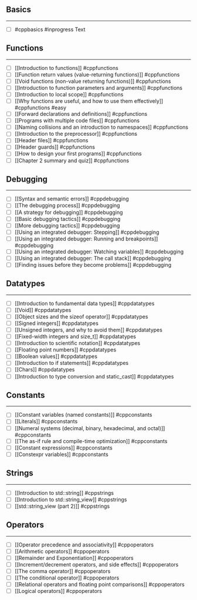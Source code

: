 ## Basics
___

- [ ] #cppbasics #inprogress Text

## Functions 
____
- [ ] [[Introduction to functions]] #cppfunctions
- [ ] [[Function return values (value-returning functions)]] #cppfunctions
- [ ] [[Void functions (non-value returning functions)]] #cppfunctions
- [ ] [[Introduction to function parameters and arguments]] #cppfunctions
- [ ] [[Introduction to local scope]] #cppfunctions
- [ ] [[Why functions are useful, and how to use them effectively]] #cppfunctions #easy
- [ ] [[Forward declarations and definitions]] #cppfunctions
- [ ] [[Programs with multiple code files]] #cppfunctions
- [ ] [[Naming collisions and an introduction to namespaces]] #cppfunctions
- [ ] [[Introduction to the preprocessor]] #cppfunctions
- [ ] [[Header files]] #cppfunctions
- [ ] [[Header guards]] #cppfunctions
- [ ] [[How to design your first programs]] #cppfunctions
- [ ] [[Chapter 2 summary and quiz]] #cppfunctions

## Debugging 
___
- [ ] [[Syntax and semantic errors]] #cppdebugging
- [ ] [[The debugging process]] #cppdebugging
- [ ] [[A strategy for debugging]] #cppdebugging
- [ ] [[Basic debugging tactics]] #cppdebugging
- [ ] [[More debugging tactics]] #cppdebugging
- [ ] [[Using an integrated debugger: Stepping]] #cppdebugging
- [ ] [[Using an integrated debugger: Running and breakpoints]] #cppdebugging
- [ ] [[Using an integrated debugger: Watching variables]] #cppdebugging
- [ ] [[Using an integrated debugger: The call stack]] #cppdebugging
- [ ] [[Finding issues before they become problems]] #cppdebugging

## Datatypes
___
- [ ] [[Introduction to fundamental data types]] #cppdatatypes
- [ ] [[Void]] #cppdatatypes
- [ ] [[Object sizes and the sizeof operator]] #cppdatatypes
- [ ] [[Signed integers]] #cppdatatypes
- [ ] [[Unsigned integers, and why to avoid them]] #cppdatatypes
- [ ] [[Fixed-width integers and size_t]] #cppdatatypes
- [ ] [[Introduction to scientific notation]] #cppdatatypes
- [ ] [[Floating point numbers]] #cppdatatypes
- [ ] [[Boolean values]] #cppdatatypes
- [ ] [[Introduction to if statements]] #cppdatatypes
- [ ] [[Chars]] #cppdatatypes
- [ ] [[Introduction to type conversion and static_cast]] #cppdatatypes

## Constants
___
- [ ] [[Constant variables (named constants)]] #cppconstants
- [ ] [[Literals]] #cppconstants
- [ ] [[Numeral systems (decimal, binary, hexadecimal, and octal)]] #cppconstants
- [ ] [[The as-if rule and compile-time optimization]] #cppconstants
- [ ] [[Constant expressions]] #cppconstants
- [ ] [[Constexpr variables]] #cppconstants

## Strings 
___
- [ ] [[Introduction to std::string]] #cppstrings
- [ ] [[Introduction to std::string_view]] #cppstrings
- [ ] [[std::string_view (part 2)]] #cppstrings
## Operators
___
- [ ] [[Operator precedence and associativity]] #cppoperators
- [ ] [[Arithmetic operators]] #cppoperators
- [ ] [[Remainder and Exponentiation]] #cppoperators
- [ ] [[Increment/decrement operators, and side effects]] #cppoperators
- [ ] [[The comma operator]] #cppoperators
- [ ] [[The conditional operator]] #cppoperators
- [ ] [[Relational operators and floating point comparisons]] #cppoperators
- [ ] [[Logical operators]] #cppoperators
